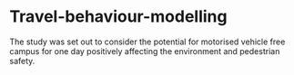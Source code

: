 # Travel-behaviour-modelling
The study was set out to consider the potential for motorised vehicle free campus for one day positively affecting the environment and pedestrian safety.
